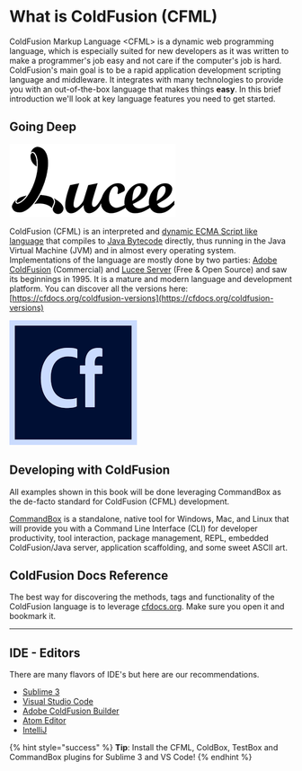# What is ColdFusion \(CFML\)

ColdFusion Markup Language &lt;CFML&gt; is a dynamic web programming language, which is especially suited for new developers as it was written to make a programmer's job easy and not care if the computer's job is hard. ColdFusion's main goal is to be a rapid application development scripting language and middleware. It integrates with many technologies to provide you with an out-of-the-box language that makes things **easy**. In this brief introduction we'll look at key language features you need to get started.

## Going Deep

![Lucee Server](../.gitbook/assets/lucee.png)

ColdFusion \(CFML\) is an interpreted and [dynamic ECMA Script like language](https://en.wikipedia.org/wiki/Dynamic_programming_language) that compiles to [Java Bytecode](https://en.wikipedia.org/wiki/Java_bytecode) directly, thus running in the Java Virtual Machine \(JVM\) and in almost every operating system. Implementations of the language are mostly done by two parties: [Adobe ColdFusion](http://www.adobe.com/products/coldfusion-family.html) \(Commercial\) and [Lucee Server](http://lucee.org/) \(Free & Open Source\) and saw its beginnings in 1995. It is a mature and modern language and development platform. You can discover all the versions here: [https://cfdocs.org/coldfusion-versions](https://cfdocs.org/coldfusion-versions)

![Adobe ColdFusion](../.gitbook/assets/acf.png)

## Developing with ColdFusion

All examples shown in this book will be done leveraging CommandBox as the de-facto standard for ColdFusion \(CFML\) development.

[CommandBox](https://www.ortussolutions.com/products/commandbox) is a standalone, native tool for Windows, Mac, and Linux that will provide you with a Command Line Interface \(CLI\) for developer productivity, tool interaction, package management, REPL, embedded ColdFusion/Java server, application scaffolding, and some sweet ASCII art.

## ColdFusion Docs Reference

The best way for discovering the methods, tags and functionality of the ColdFusion language is to leverage [cfdocs.org](https://cfdocs.org/). Make sure you open it and bookmark it.

---

## IDE - Editors

There are many flavors of IDE's but here are our recommendations.

* [Sublime 3](https://www.sublimetext.com/3)
* [Visual Studio Code](https://code.visualstudio.com/)
* [Adobe ColdFusion Builder](http://www.adobe.com/products/coldfusion-builder.html)
* [Atom Editor](https://atom.io/)
* [IntelliJ](https://www.jetbrains.com/idea/)

{% hint style="success" %}
**Tip**: Install the CFML, ColdBox, TestBox and CommandBox plugins for Sublime 3 and VS Code!
{% endhint %}

